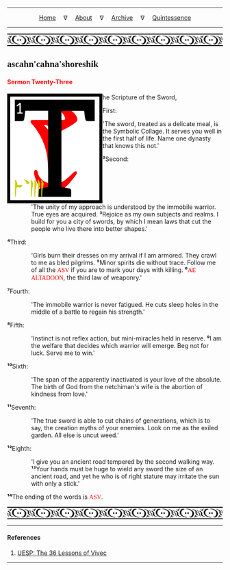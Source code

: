 
---

<!--- Local CSS Font Loading -->

<style>
@font-face {
    font-family: HayghinDaedric;
    src: url('../../../../../assets/fonts/ttf/HayghinDaedric.ttf') format('truetype');
    font-weight: medium;
    font-style: normal;
}
</style>

<!--- Jekyll Page Links -->

<center>
<a href="../../../../../index.html">Home</a>
&emsp;&nabla;&emsp;
<a href="../../../../about/index.html">About</a>
&emsp;&nabla;&emsp;
<a href="../../../../archive/index.html">Archive</a>
&emsp;&nabla;&emsp;
<a href="../../../index.html">Quintessence</a>
</center>

<!--- Markdown Body Below: -->

---

<img align="center" alt="Bordering" src="../../../../../assets/images/symbols/velothi_pattern_long_by_lukkar.svg">

## <span style="font-family:HayghinDaedric">ascahn'cahna'shoreshik</span>

#### <span style="color:red">Sermon Twenty-Three</span>

<img align="left" alt="T" src="../../../project/resources/initials/svg/vivec/initial_23.svg">he Scripture of the Sword,

First:

'The sword, treated as a delicate meal, is the Symbolic Collage. It serves you well in the first half of life. Name one dynasty that knows this not.'

<b>&sup2;</b>Second:

<span style="display:inline-block;padding-left:4em">'The unity of my approach is understood by the immobile warrior. True eyes are acquired.
<b>&sup3;</b>Rejoice as my own subjects and realms. I build for you a city of swords, by which I mean laws that cut the people who live there into better shapes.'</span>

<b>&#8308;</b>Third:

<span style="display:inline-block;padding-left:4em">'Girls burn their dresses on my arrival if I am armored. They crawl to me as bled pilgrims.
<b>&#8309;</b>Minor spirits die without trace. Follow me of all the
<span style="font-family:HayghinDaedric;color:red">ASV</span>
if you are to mark your days with killing.
<b>&#8310;</b><span style="font-family:HayghinDaedric;color:red">AE ALTADOON</span>,
the third law of weaponry.'</span>

<b>&#8311;</b>Fourth:

<span style="display:inline-block;padding-left:4em">'The immobile warrior is never fatigued. He cuts sleep holes in the middle of a battle to regain his strength.'</span>

<b>&#8312;</b>Fifth:

<span style="display:inline-block;padding-left:4em">'Instinct is not reflex action, but mini-miracles held in reserve.
<b>&#8313;</b>I am the welfare that decides which warrior will emerge. Beg not for luck. Serve me to win.'</span>

<b>&sup1;&#8304;</b>Sixth:

<span style="display:inline-block;padding-left:4em">'The span of the apparently inactivated is your love of the absolute. The birth of God from the netchiman's wife is the abortion of kindness from love.'</span>

<b>&sup1;&sup1;</b>Seventh:

<span style="display:inline-block;padding-left:4em">'The true sword is able to cut chains of generations, which is to say, the creation myths of your enemies. Look on me as the exiled garden. All else is uncut weed.'</span>

<b>&sup1;&sup2;</b>Eighth:

<span style="display:inline-block;padding-left:4em">'I give you an ancient road tempered by the second walking way.
<b>&sup1;&sup3;</b>Your hands must be huge to wield any sword the size of an ancient road, and yet he who is of right stature may irritate the sun with only a stick.'</span>

<b>&sup1;&#8308;</b>The ending of the words is
<span style="font-family:HayghinDaedric;color:red">ASV</span>.

<img align="center" alt="Bordering" src="../../../../../assets/images/symbols/velothi_pattern_long_by_lukkar.svg">

---

#### References

1. [UESP: The 36 Lessons of Vivec][1]

[1]: https://en.uesp.net/wiki/Morrowind:36_Lessons_of_Vivec,_Sermon_23

---
